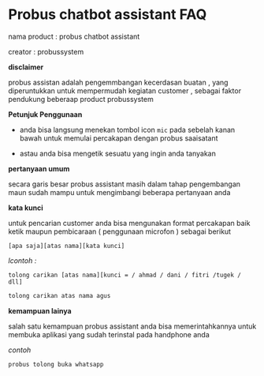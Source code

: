 # Probus chatbot assistant FAQ

nama product : probus chatbot assistant

creator : probussystem

__disclaimer__

probus assistan adalah pengemmbangan kecerdasan buatan , yang diperuntukkan 
untuk mempermudah kegiatan customer , sebagai faktor pendukung beberaap product 
probussystem

__Petunjuk Penggunaan__

- anda bisa langsung menekan tombol icon `mic` pada sebelah kanan bawah untuk memulai
percakapan dengan probus saaisatant

- astau anda bisa mengetik sesuatu yang ingin anda tanyakan


__pertanyaan umum__

secara garis besar probus assistant masih dalam tahap pengembangan 
maun sudah mampu untuk mengimbangi beberapa pertanyaan anda 

__kata kunci__

untuk pencarian customer anda bisa mengunakan format percakapan 
baik ketik maupun pembicaraan ( penggunaan microfon ) sebagai berikut

`[apa saja][atas nama][kata kunci]`

_lcontoh :_ 

 `tolong carikan [atas nama][kunci = / ahmad / dani / fitri /tugek / dll]`
 
 ``` java
tolong carikan atas nama agus 
```

__kemampuan lainya__

salah satu kemampuan probus assistant anda bisa memerintahkannya untuk
membuka aplikasi yang sudah terinstal pada handphone anda

_contoh_

```java
probus tolong buka whatsapp
```

